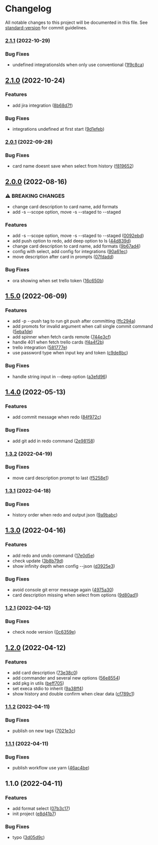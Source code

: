 # Changelog

All notable changes to this project will be documented in this file. See [standard-version](https://github.com/conventional-changelog/standard-version) for commit guidelines.

### [2.1.1](https://github.com/wwwenjie/commit-ez/compare/v2.1.0...v2.1.1) (2022-10-29)


### Bug Fixes

* undefined integrationsIds when only use conventional ([1f9c8ca](https://github.com/wwwenjie/commit-ez/commit/1f9c8ca0149d66d7b1425c647c54d596d5058c2d))

## [2.1.0](https://github.com/wwwenjie/commit-ez/compare/v2.0.1...v2.1.0) (2022-10-24)


### Features

* add jira integration ([8b68d7f](https://github.com/wwwenjie/commit-ez/commit/8b68d7f3ebac54dac01636497bec8ca07a408506))


### Bug Fixes

* integrations undefined at first start ([9d1efeb](https://github.com/wwwenjie/commit-ez/commit/9d1efebc64cdff429e250f5d8eda81ca1bb07632))

### [2.0.1](https://github.com/wwwenjie/commit-ez/compare/v2.0.0...v2.0.1) (2022-09-28)


### Bug Fixes

* card name doesnt save when select from history ([f819652](https://github.com/wwwenjie/commit-ez/commit/f819652d6aaae3f5b91031454a16c6c9c6cc9c79))

## [2.0.0](https://github.com/wwwenjie/commit-ez/compare/v1.5.0...v2.0.0) (2022-08-16)


### ⚠ BREAKING CHANGES

* change card description to card name, add formats
* add -s --scope option, move -s --staged to --staged

### Features

* add -s --scope option, move -s --staged to --staged ([0092ebd](https://github.com/wwwenjie/commit-ez/commit/0092ebdbd49451c67b911b73182f785e309d79b9))
* add push option to redo, add deep option to ls ([44d839d](https://github.com/wwwenjie/commit-ez/commit/44d839db6e7e3d1b0715fb856fa0b5bae37c234f))
* change card description to card name, add formats ([9b67ad4](https://github.com/wwwenjie/commit-ez/commit/9b67ad4419f4fda8378a6ebd11d594976abfa9d0))
* config with select, add config for integrations ([90a61ec](https://github.com/wwwenjie/commit-ez/commit/90a61ecb9abc3b97fffbcecf90af551bef4b6987))
* move description after card in prompts ([07fdadd](https://github.com/wwwenjie/commit-ez/commit/07fdaddc8fa4405bb890562f6badafc91598586f))


### Bug Fixes

* ora showing when set trello token ([16c650b](https://github.com/wwwenjie/commit-ez/commit/16c650bc46c77eb365335d8c06d3bd22df993a68))

## [1.5.0](https://github.com/wwwenjie/commit-ez/compare/v1.4.0...v1.5.0) (2022-06-09)


### Features

* add -p --push tag to run git push after committing ([ffc294a](https://github.com/wwwenjie/commit-ez/commit/ffc294adb7d5df65d4de94629c3c8cedccd93f2c))
* add promots for invalid argument when call single commit command ([5eba1de](https://github.com/wwwenjie/commit-ez/commit/5eba1de11782fc45066b88845a564d5a4777f9ec))
* add spinner when fetch cards remote ([744e3cf](https://github.com/wwwenjie/commit-ez/commit/744e3cfe71f95c28071e6a0e11e855caf3f4ee8c))
* handle 401 when fetch trello cards ([f4a4f2b](https://github.com/wwwenjie/commit-ez/commit/f4a4f2ba0772c154195a4fea90c93a8620804d6e))
* trello integration ([581777e](https://github.com/wwwenjie/commit-ez/commit/581777eca7558b463adb84b881b0dbceb5e9d70c))
* use password type when input key and token ([c9de8bc](https://github.com/wwwenjie/commit-ez/commit/c9de8bc0bef24cb0714d86fc0fc4cfa2b6307d67))


### Bug Fixes

* handle string input in --deep option ([a3efd96](https://github.com/wwwenjie/commit-ez/commit/a3efd96d68361f11aeaf0478b3af7a0b692b5333))

## [1.4.0](https://github.com/wwwenjie/commit-ez/compare/v1.3.2...v1.4.0) (2022-05-13)


### Features

* add commit message when redo ([84f972c](https://github.com/wwwenjie/commit-ez/commit/84f972cb8c0e26414bf717dfd309cf83755bbb0d))


### Bug Fixes

* add git add in redo command ([2e98158](https://github.com/wwwenjie/commit-ez/commit/2e981585fb6971be1ba4ec7a261381d2dd103c52))

### [1.3.2](https://github.com/wwwenjie/commit-ez/compare/v1.3.1...v1.3.2) (2022-04-19)


### Bug Fixes

* move card description prompt to last ([f5258e1](https://github.com/wwwenjie/commit-ez/commit/f5258e1d8f398bfb4f2d81ebf670c875e5c993c9))

### [1.3.1](https://github.com/wwwenjie/commit-ez/compare/v1.3.0...v1.3.1) (2022-04-18)


### Bug Fixes

* history order when redo and output json ([9a9babc](https://github.com/wwwenjie/commit-ez/commit/9a9babce31afe135a70a15cea2365fbe28c9804f))

## [1.3.0](https://github.com/wwwenjie/commit-ez/compare/v1.2.1...v1.3.0) (2022-04-16)


### Features

* add redo and undo command ([17e0d5e](https://github.com/wwwenjie/commit-ez/commit/17e0d5e3eb25ba6d49d86cb789d457dd02df2814))
* check update ([3b8b79d](https://github.com/wwwenjie/commit-ez/commit/3b8b79d8274b837de3c80ccdd97d3865cfecfeac))
* show infinity depth when config --json ([d3925e3](https://github.com/wwwenjie/commit-ez/commit/d3925e307656e616dd951701b3001c340518ac29))


### Bug Fixes

* avoid console git error message again ([4975a30](https://github.com/wwwenjie/commit-ez/commit/4975a30243dbb6e3557a14cd124e2d910c548379))
* card description missing when select from options ([9d80ad1](https://github.com/wwwenjie/commit-ez/commit/9d80ad1da9fd05c326874dabce5786c2e4273220))

### [1.2.1](https://github.com/wwwenjie/commit-ez/compare/v1.2.0...v1.2.1) (2022-04-12)


### Bug Fixes

* check node version ([0c6359e](https://github.com/wwwenjie/commit-ez/commit/0c6359effe8b763341fbcb41c416034ae67412d1))

## [1.2.0](https://github.com/wwwenjie/commit-ez/compare/v1.1.2...v1.2.0) (2022-04-12)


### Features

* add card description ([73e38c0](https://github.com/wwwenjie/commit-ez/commit/73e38c0e91696930efed5a5da7c34593dcd5d0f2))
* add commander and several new options ([56e8554](https://github.com/wwwenjie/commit-ez/commit/56e85549acb5cde1f6594422abea19b98511e90f))
* add pkg in utils ([beff705](https://github.com/wwwenjie/commit-ez/commit/beff70577dedbb636983ed8879b5f2fe4b071af9))
* set execa stdio to inherit ([9a38ff4](https://github.com/wwwenjie/commit-ez/commit/9a38ff4cc77ea76b21b1bd89a0dbd24c876f78d5))
* show history and double confirm when clear data ([cf789c1](https://github.com/wwwenjie/commit-ez/commit/cf789c1c97eaa1248f780a2c499aa149f1b7cac9))

### [1.1.2](https://github.com/wwwenjie/commit-ez/compare/v1.1.1...v1.1.2) (2022-04-11)


### Bug Fixes

* publish on new tags ([7021e3c](https://github.com/wwwenjie/commit-ez/commit/7021e3c693205880725d9296862f4655f15c999f))

### [1.1.1](https://github.com/wwwenjie/commit-ez/compare/v1.1.0...v1.1.1) (2022-04-11)


### Bug Fixes

* publish workflow use yarn ([46ac4be](https://github.com/wwwenjie/commit-ez/commit/46ac4be2cd96bb3b5c371ae53c17339b649778b0))

## 1.1.0 (2022-04-11)


### Features

* add format select ([07b3c17](https://github.com/wwwenjie/commit-ez/commit/07b3c17bbe520c7eeaa856b7f0de475c344b5071))
* init project ([e8d41b7](https://github.com/wwwenjie/commit-ez/commit/e8d41b7ebcf61c6a327e32a8e29244d3b19460c4))


### Bug Fixes

* typo ([3d05d9c](https://github.com/wwwenjie/commit-ez/commit/3d05d9cdd6184b1530832b0dd0cd1fe76db445cb))
